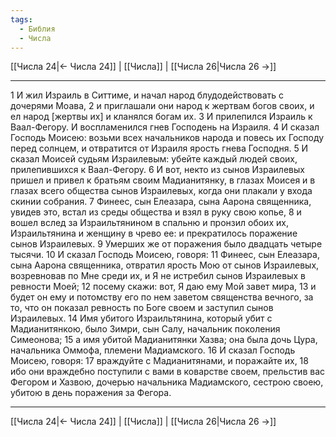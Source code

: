 ```yaml
---
tags:
  - Библия
  - Числа
---
```

[[Числа 24|← Числа 24]] | [[Числа]] | [[Числа 26|Числа 26 →]]

---
1 И жил Израиль в Ситтиме, и начал народ блудодействовать с дочерями Моава,
2 и приглашали они народ к жертвам богов своих, и ел народ [жертвы их] и кланялся богам их.
3 И прилепился Израиль к Ваал-Фегору. И воспламенился гнев Господень на Израиля.
4 И сказал Господь Моисею: возьми всех начальников народа и повесь их Господу перед солнцем, и отвратится от Израиля ярость гнева Господня.
5 И сказал Моисей судьям Израилевым: убейте каждый людей своих, прилепившихся к Ваал-Фегору.
6 И вот, некто из сынов Израилевых пришел и привел к братьям своим Мадианитянку, в глазах Моисея и в глазах всего общества сынов Израилевых, когда они плакали у входа скинии собрания.
7 Финеес, сын Елеазара, сына Аарона священника, увидев это, встал из среды общества и взял в руку свою копье,
8 и вошел вслед за Израильтянином в спальню и пронзил обоих их, Израильтянина и женщину в чрево ее: и прекратилось поражение сынов Израилевых.
9 Умерших же от поражения было двадцать четыре тысячи.
10 И сказал Господь Моисею, говоря:
11 Финеес, сын Елеазара, сына Аарона священника, отвратил ярость Мою от сынов Израилевых, возревновав по Мне среди их, и Я не истребил сынов Израилевых в ревности Моей;
12 посему скажи: вот, Я даю ему Мой завет мира,
13 и будет он ему и потомству его по нем заветом священства вечного, за то, что он показал ревность по Боге своем и заступил сынов Израилевых.
14 Имя убитого Израильтянина, который убит с Мадианитянкою, было Зимри, сын Салу, начальник поколения Симеонова;
15 а имя убитой Мадианитянки Хазва; она была дочь Цура, начальника Оммофа, племени Мадиамского.
16 И сказал Господь Моисею, говоря:
17 враждуйте с Мадианитянами, и поражайте их,
18 ибо они враждебно поступили с вами в коварстве своем, прельстив вас Фегором и Хазвою, дочерью начальника Мадиамского, сестрою своею, убитою в день поражения за Фегора.

---
[[Числа 24|← Числа 24]] | [[Числа]] | [[Числа 26|Числа 26 →]]